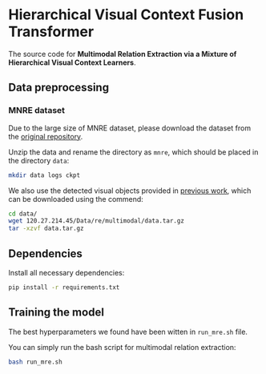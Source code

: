 # Hierarchical Visual Context Fusion Transformer

The source code for **Multimodal Relation Extraction via a Mixture of Hierarchical Visual Context Learners**.

## Data preprocessing

### MNRE dataset

Due to the large size of MNRE dataset, please download the dataset from the [original repository](https://github.com/thecharm/MNRE). 

Unzip the data and rename the directory as `mnre`, which should be placed in the directory `data`:

```bash
mkdir data logs ckpt
```

We also use the detected visual objects provided in [previous work](https://github.com/zjunlp/MKGformer), which can be downloaded using the commend:

```bash
cd data/
wget 120.27.214.45/Data/re/multimodal/data.tar.gz
tar -xzvf data.tar.gz
```

## Dependencies

Install all necessary dependencies:

```bash
pip install -r requirements.txt
```

## Training the model

The best hyperparameters we found have been witten in `run_mre.sh` file.

You can simply run the bash script for multimodal relation extraction:

```bash
bash run_mre.sh
```


